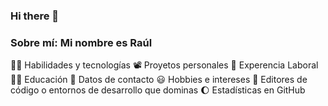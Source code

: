 ### Hi there 👋

<!--
**raulsisza/raulsisza** is a ✨ _special_ ✨ repository because its `README.md` (this file) appears on your GitHub profile.

Here are some ideas to get you started:

- 🔭 I’m currently working on ...
- 🌱 I’m currently learning ...
- 👯 I’m looking to collaborate on ...
- 🤔 I’m looking for help with ...
- 💬 Ask me about ...
- 📫 How to reach me: ...
- 😄 Pronouns: ...
- ⚡ Fun fact: ...
-->

### Sobre mí: Mi nombre es Raúl

👩‍💻 Habilidades y tecnologías
📽 Proyetos personales
👷‍ Experencia Laboral
👨‍🏫 Educación
🧾 Datos de contacto
😃 Hobbies e intereses
💯 Editores de código o entornos de desarrollo que dominas
🌔 Estadísticas en GitHub
